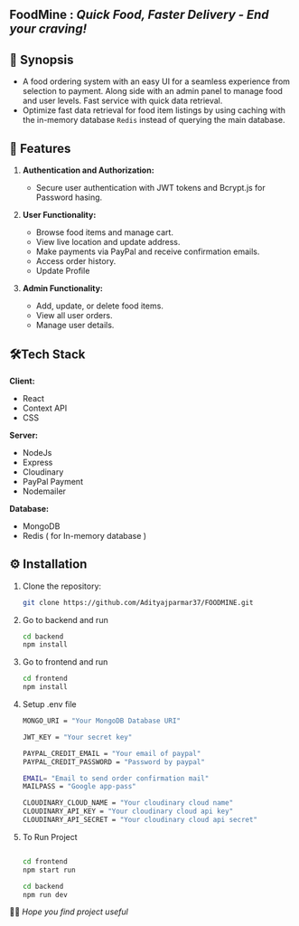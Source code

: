 ## FoodMine : *Quick Food, Faster Delivery - End your craving!*


## 📑 Synopsis 

- A food ordering system with an easy UI for a seamless experience from selection to payment. Along side with an admin panel to manage food and user levels. Fast service with quick data retrieval. 
- Optimize fast data retrieval for food item listings by using caching with the in-memory database `Redis` instead of querying the main database.


## 📜 Features

1. **Authentication and Authorization:**
   - Secure user authentication with JWT tokens and Bcrypt.js for Password hasing.

2. **User Functionality:**
   - Browse food items and manage cart.
   - View live location and update address.
   - Make payments via PayPal and receive confirmation emails.
   - Access order history.
   - Update Profile

3. **Admin Functionality:**
   - Add, update, or delete food items.
   - View all user orders.
   - Manage user details.

## 🛠️Tech Stack

**Client:** 
* React
* Context API
* CSS

**Server:** 
* NodeJs
* Express
* Cloudinary
* PayPal Payment
* Nodemailer


**Database:**
* MongoDB 
* Redis ( for In-memory database )


## ⚙️ Installation

1. Clone the repository:

   ```bash
   git clone https://github.com/Adityajparmar37/FOODMINE.git
   ```

2. Go to backend and run 
    ```bash
    cd backend
    npm install
    ```

3. Go to frontend and run
    ```bash
    cd frontend
    npm install
    ```

4. Setup .env file 
    ```bash
    MONGO_URI = "Your MongoDB Database URI"

    JWT_KEY = "Your secret key" 

    PAYPAL_CREDIT_EMAIL = "Your email of paypal"
    PAYPAL_CREDIT_PASSWORD = "Password by paypal"

    EMAIL= "Email to send order confirmation mail"
    MAILPASS = "Google app-pass" 

    CLOUDINARY_CLOUD_NAME = "Your cloudinary cloud name"
    CLOUDINARY_API_KEY = "Your cloudinary cloud api key"
    CLOUDINARY_API_SECRET = "Your cloudinary cloud api secret"
    ```

5. To Run Project
    ```bash

    cd frontend
    npm start run 

    cd backend
    npm run dev
    ```
 🤞🏻 *Hope you find project useful*
